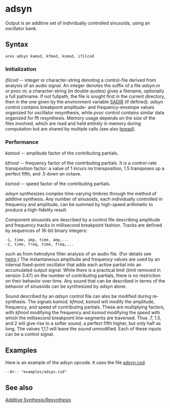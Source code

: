 <!--
id:adsyn
category:Signal Generators:Additive Synthesis/Resynthesis
-->
# adsyn
Output is an additive set of individually controlled sinusoids, using an oscillator bank.

## Syntax
``` csound-orc
ares adsyn kamod, kfmod, ksmod, ifilcod
```

### Initialization

_ifilcod_ --  integer or character-string denoting a control-file derived from analysis of an audio signal. An integer denotes the suffix of a file _adsyn.m_ or _pvoc.m_; a character-string (in double quotes) gives a filename, optionally a full pathname. If not fullpath, the file is sought first in the current directory, then in the one given by the environment variable [SADIR](../../orch/dirfiles) (if defined). _adsyn_ control contains breakpoint amplitude- and frequency-envelope values organized for oscillator resynthesis, while _pvoc_ control contains similar data organized for fft resynthesis. Memory usage depends on the size of the files involved, which are read and held entirely in memory during computation but are shared by multiple calls (see also [lpread](../../opcodes/lpread)).

### Performance

_kamod_ -- amplitude factor of the contributing partials.

_kfmod_ -- frequency factor of the contributing partials. It is a control-rate transposition factor: a value of 1 incurs no transposition, 1.5 transposes up a perfect fifth, and .5 down an octave.

_ksmod_ -- speed factor of the contributing partials.

_adsyn_ synthesizes complex time-varying timbres through the method of additive synthesis. Any number of sinusoids, each individually controlled in frequency and amplitude, can be summed by high-speed arithmetic to produce a high-fidelity result.

Component sinusoids are described by a control file describing amplitude and frequency tracks in millisecond breakpoint fashion. Tracks are defined by sequences of 16-bit binary integers:

```
-1, time, amp, time, amp,...
-2, time, freq, time, freq,...
```
such as from hetrodyne filter analysis of an audio file. (For details see [hetro](../../utility/hetro).) The instantaneous amplitude and frequency values are used by an internal fixed-point oscillator that adds each active partial into an accumulated output signal. While there is a practical limit (limit removed in version 3.47) on the number of contributing partials, there is no restriction on their behavior over time. Any sound that can be described in terms of the behavior of sinusoids can be synthesized by _adsyn_ alone.

Sound described by an _adsyn_ control file can also be modified during re-synthesis. The signals _kamod,_ _kfmod_, _ksmod_ will modify the amplitude, frequency, and speed of contributing partials. These are multiplying factors, with _kfmod_ modifying the frequency and _ksmod_ modifying the _speed_ with which the millisecond breakpoint line-segments are traversed. Thus .7, 1.5, and 2 will give rise to a softer sound, a perfect fifth higher, but only half as long. The values 1,1,1 will leave the sound unmodified. Each of these inputs can be a control signal.

## Examples

Here is an example of the adsyn opcode. It uses the file [adsyn.csd](../../examples/adsyn.csd).

``` csound-orc title="Example of the adsyn opcode." linenums="1"
--8<-- "examples/adsyn.csd"
```

## See also

[Additive Synthesis/Resynthesis](../../siggen/additive)
